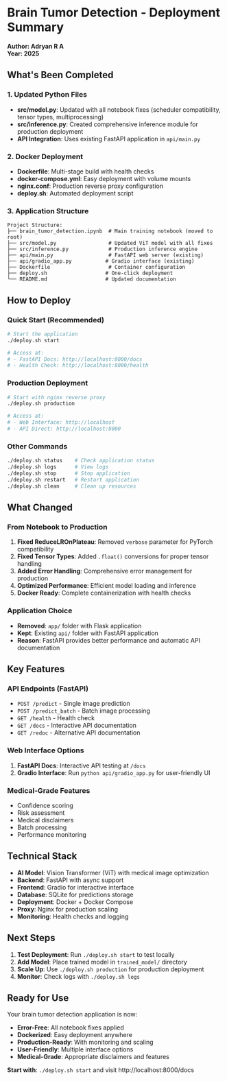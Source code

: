 # Brain Tumor Detection - Deployment Summary

**Author: Adryan R A**  
**Year: 2025**

## What's Been Completed

### 1. **Updated Python Files**
- **src/model.py**: Updated with all notebook fixes (scheduler compatibility, tensor types, multiprocessing)
- **src/inference.py**: Created comprehensive inference module for production deployment
- **API Integration**: Uses existing FastAPI application in `api/main.py`

### 2. **Docker Deployment**
- **Dockerfile**: Multi-stage build with health checks
- **docker-compose.yml**: Easy deployment with volume mounts
- **nginx.conf**: Production reverse proxy configuration
- **deploy.sh**: Automated deployment script

### 3. **Application Structure**
```
Project Structure:
├── brain_tumor_detection.ipynb  # Main training notebook (moved to root)
├── src/model.py                 # Updated ViT model with all fixes
├── src/inference.py             # Production inference engine
├── api/main.py                  # FastAPI web server (existing)
├── api/gradio_app.py           # Gradio interface (existing)
├── Dockerfile                   # Container configuration
├── deploy.sh                   # One-click deployment
└── README.md                   # Updated documentation
```

## How to Deploy

### Quick Start (Recommended)
```bash
# Start the application
./deploy.sh start

# Access at:
# - FastAPI Docs: http://localhost:8000/docs
# - Health Check: http://localhost:8000/health
```

### Production Deployment
```bash
# Start with nginx reverse proxy
./deploy.sh production

# Access at:
# - Web Interface: http://localhost
# - API Direct: http://localhost:8000
```

### Other Commands
```bash
./deploy.sh status    # Check application status
./deploy.sh logs      # View logs
./deploy.sh stop      # Stop application
./deploy.sh restart   # Restart application
./deploy.sh clean     # Clean up resources
```

## What Changed

### From Notebook to Production
1. **Fixed ReduceLROnPlateau**: Removed `verbose` parameter for PyTorch compatibility
2. **Fixed Tensor Types**: Added `.float()` conversions for proper tensor handling
3. **Added Error Handling**: Comprehensive error management for production
4. **Optimized Performance**: Efficient model loading and inference
5. **Docker Ready**: Complete containerization with health checks

### Application Choice
- **Removed**: `app/` folder with Flask application
- **Kept**: Existing `api/` folder with FastAPI application
- **Reason**: FastAPI provides better performance and automatic API documentation

## Key Features

### API Endpoints (FastAPI)
- `POST /predict` - Single image prediction
- `POST /predict_batch` - Batch image processing
- `GET /health` - Health check
- `GET /docs` - Interactive API documentation
- `GET /redoc` - Alternative API documentation

### Web Interface Options
1. **FastAPI Docs**: Interactive API testing at `/docs`
2. **Gradio Interface**: Run `python api/gradio_app.py` for user-friendly UI

### Medical-Grade Features
- Confidence scoring
- Risk assessment
- Medical disclaimers
- Batch processing
- Performance monitoring

## Technical Stack

- **AI Model**: Vision Transformer (ViT) with medical image optimization
- **Backend**: FastAPI with async support
- **Frontend**: Gradio for interactive interface
- **Database**: SQLite for predictions storage
- **Deployment**: Docker + Docker Compose
- **Proxy**: Nginx for production scaling
- **Monitoring**: Health checks and logging

## Next Steps

1. **Test Deployment**: Run `./deploy.sh start` to test locally
2. **Add Model**: Place trained model in `trained_model/` directory
3. **Scale Up**: Use `./deploy.sh production` for production deployment
4. **Monitor**: Check logs with `./deploy.sh logs`

## Ready for Use

Your brain tumor detection application is now:
- **Error-Free**: All notebook fixes applied
- **Dockerized**: Easy deployment anywhere
- **Production-Ready**: With monitoring and scaling
- **User-Friendly**: Multiple interface options
- **Medical-Grade**: Appropriate disclaimers and features

**Start with**: `./deploy.sh start` and visit http://localhost:8000/docs
